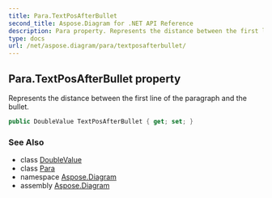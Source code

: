```yaml
---
title: Para.TextPosAfterBullet
second_title: Aspose.Diagram for .NET API Reference
description: Para property. Represents the distance between the first line of the paragraph and the bullet
type: docs
url: /net/aspose.diagram/para/textposafterbullet/
---
```

## Para.TextPosAfterBullet property

Represents the distance between the first line of the paragraph and the bullet.

```csharp
public DoubleValue TextPosAfterBullet { get; set; }
```

### See Also

* class [DoubleValue](../../doublevalue/)
* class [Para](../)
* namespace [Aspose.Diagram](../../para/)
* assembly [Aspose.Diagram](../../../)


